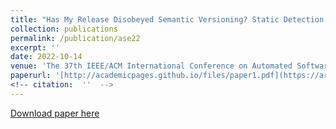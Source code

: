 ```yaml
---
title: "Has My Release Disobeyed Semantic Versioning? Static Detection Based on Semantic Differencing for Java"
collection: publications
permalink: /publication/ase22
excerpt: ''
date: 2022-10-14
venue: 'The 37th IEEE/ACM International Conference on Automated Software Engineering'
paperurl: '[http://academicpages.github.io/files/paper1.pdf](https://arxiv.org/abs/2209.00393)'
<!-- citation:  ''  -->
---
```

<!--'Your Name, You. (2009). &quot;Paper Title Number 1.&quot; <i>Journal 1</i>. 1(1).'  -->
<!-- This paper is about the number 1. The number 2 is left for future work. -->

[Download paper here](https://arxiv.org/abs/2209.00393)

<!-- Recommended citation: Your Name, You. (2009). "Paper Title Number 1." <i>Journal 1</i>. 1(1). -->
